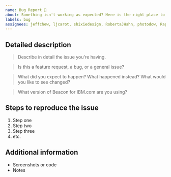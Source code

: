 ```yaml
---
name: Bug Report 🐛
about: Something isn't working as expected? Here is the right place to report.
labels: bug
assignees: jeffchew, ljcarot, shixiedesign, RobertaJHahn, photodow, RaphaelAmadeu, guilhermelMoraes
---
```


<!-- Feel free to remove sections that aren't relevant.

## Title line template: [Title]: Brief description

-->

## Detailed description

> Describe in detail the issue you're having.

> Is this a feature request, a bug, or a general issue?

> What did you expect to happen? What happened instead? What would you like to
> see changed?

> What version of Beacon for IBM.com are you using?

## Steps to reproduce the issue

1. Step one
2. Step two
3. Step three
4. etc.

## Additional information

- Screenshots or code
- Notes
